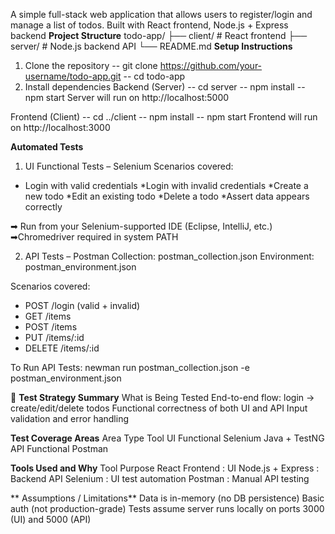 A simple full-stack web application that allows users to register/login and manage a list of todos. Built with React frontend, Node.js + Express backend
**Project Structure**
todo-app/
├── client/        # React frontend
├── server/        # Node.js backend API
└── README.md
**Setup Instructions**
1. Clone the repository
-- git clone https://github.com/your-username/todo-app.git
-- cd todo-app
2. Install dependencies
Backend (Server)
-- cd server
-- npm install
-- npm start
Server will run on http://localhost:5000

Frontend (Client)
-- cd ../client
-- npm install
-- npm start
Frontend will run on http://localhost:3000

**Automated Tests**
1. UI Functional Tests – Selenium
Scenarios covered:
* Login with valid credentials
*Login with invalid credentials
*Create a new todo
*Edit an existing todo
*Delete a todo
*Assert data appears correctly

➡ Run from your Selenium-supported IDE (Eclipse, IntelliJ, etc.)
➡Chromedriver required in system PATH

2. API Tests – Postman
Collection: postman_collection.json
Environment: postman_environment.json

Scenarios covered:

* POST /login (valid + invalid)
* GET /items
* POST /items
* PUT /items/:id
* DELETE /items/:id

To Run API Tests:
newman run postman_collection.json -e postman_environment.json

📄 **Test Strategy Summary**
What is Being Tested
End-to-end flow: login → create/edit/delete todos
Functional correctness of both UI and API
Input validation and error handling

**Test Coverage Areas**
Area	Type	Tool
UI Functional	Selenium	Java + TestNG
API Functional	Postman

**Tools Used and Why**
Tool	Purpose
React	Frontend : UI
Node.js + Express	: Backend API
Selenium :	UI test automation
Postman :	Manual API testing

** Assumptions / Limitations**
Data is in-memory (no DB persistence)
Basic auth (not production-grade)
Tests assume server runs locally on ports 3000 (UI) and 5000 (API)

